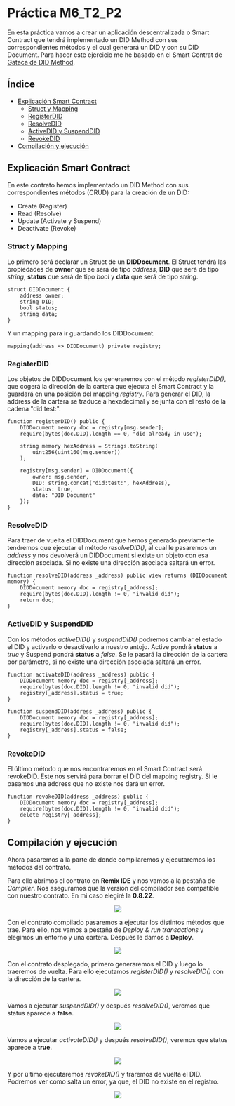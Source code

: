 # Práctica M6_T2_P2
En esta práctica vamos a crear un aplicación descentralizada o Smart Contract que tendrá implementado un DID Method con sus correspondientes métodos y el cual generará un DID y con su DID Document. Para hacer este ejercicio me he basado en el Smart Contrat de [Gataca de DID Method](https://github.com/gataca-io/gataca-did-method/blob/master/gataca-did-contracts/GatacaID.sol).

## Índice
<ul>
  <li>
    <a href="#explicación-smart-contract">Explicación Smart Contract</a>
    <ul>
      <li>
        <a href="#struct-y-mapping">Struct y Mapping</a>
      </li>
      <li>
        <a href="#registerdid">RegisterDID</a>
      </li>
      <li>
        <a href="#resolvedid">ResolveDID</a>
      </li>
      <li>
        <a href="#activedid-y-suspenddid">ActiveDID y SuspendDID</a>
      </li>
      <li>
        <a href="#revokedid">RevokeDID</a>
      </li>
    </ul>
  </li>
  <li>
    <a href="#compilación-y-ejecución">Compilación y ejecución</a>
  </li>
</ul>

## Explicación Smart Contract
En este contrato hemos implementado un DID Method con sus correspondientes métodos (CRUD) para la creación de un DID: 
- Create (Register) 
- Read (Resolve) 
- Update (Activate y Suspend)
- Deactivate (Revoke)

### Struct y Mapping
Lo primero será declarar un Struct de un **DIDDocument**. El Struct tendrá las propiedades de **owner** que se será de tipo *address*, **DID** que será de tipo *string*, **status** que será de tipo *bool* y **data** que será de tipo *string*.
    
    struct DIDDocument {
        address owner;
        string DID;
        bool status;
        string data;
    }

Y un mapping para ir guardando los DIDDocument.

    mapping(address => DIDDocument) private registry;

### RegisterDID
Los objetos de DIDDocument los generaremos con el método *registerDID()*, que cogerá la dirección de la cartera que ejecuta el Smart Contract y la guardará en una posición del mapping *registry*. Para generar el DID, la address de la cartera se traduce a hexadecimal y se junta con el resto de la cadena "did:test:".

    function registerDID() public {
        DIDDocument memory doc = registry[msg.sender];
        require(bytes(doc.DID).length == 0, "did already in use");

        string memory hexAddress = Strings.toString(
            uint256(uint160(msg.sender))
        );

        registry[msg.sender] = DIDDocument({
            owner: msg.sender,
            DID: string.concat("did:test:", hexAddress),
            status: true,
            data: "DID Document"
        });
    }

### ResolveDID
Para traer de vuelta el DIDDocument que hemos generado previamente tendremos que ejecutar el método *resolveDID()*, al cual le pasaremos un *address* y nos devolverá un DIDDocument si existe un objeto con esa dirección asociada. Si no existe una dirección asociada saltará un error. 

    function resolveDID(address _address) public view returns (DIDDocument memory) {
        DIDDocument memory doc = registry[_address];
        require(bytes(doc.DID).length != 0, "invalid did");
        return doc;
    }

### ActiveDID y SuspendDID
Con los métodos *activeDID()* y *suspendDID()* podremos cambiar el estado el DID y activarlo o desactivarlo a nuestro antojo. Active pondrá **status** a *true* y Suspend pondrá **status** a *false*. Se le pasará la dirección de la cartera por parámetro, si no existe una dirección asociada saltará un error.

    function activateDID(address _address) public {
        DIDDocument memory doc = registry[_address];
        require(bytes(doc.DID).length != 0, "invalid did");
        registry[_address].status = true;
    }

    function suspendDID(address _address) public {
        DIDDocument memory doc = registry[_address];
        require(bytes(doc.DID).length != 0, "invalid did");
        registry[_address].status = false;
    }

### RevokeDID
El último método que nos encontraremos en el Smart Contract será revokeDID. Este nos servirá para borrar el DID del mapping registry. Si le pasamos una address que no existe nos dará un error. 

    function revokeDID(address _address) public {
        DIDDocument memory doc = registry[_address];
        require(bytes(doc.DID).length != 0, "invalid did");
        delete registry[_address];
    }

## Compilación y ejecución
Ahora pasaremos a la parte de donde compilaremos y ejecutaremos los métodos del contrato. 

Para ello abrimos el contrato en **Remix IDE** y nos vamos a la pestaña de *Compiler*. Nos aseguramos que la versión del compilador sea compatible con nuestro contrato. En mi caso elegiré la **0.8.22**.

<div align="center">
  <img src="./img/compiler.png">
</div>

Con el contrato compilado pasaremos a ejecutar los distintos métodos que trae. Para ello, nos vamos a pestaña de *Deploy & run transactions* y elegimos un entorno y una cartera. Después le damos a **Deploy**.

<div align="center">
  <img src="./img/deploy.png">
</div>

Con el contrato desplegado, primero generaremos el DID y luego lo traeremos de vuelta. Para ello ejecutamos *registerDID()* y *resolveDID()* con la dirección de la cartera. 

<div align="center">
  <img src="./img/resolve.png">
</div>

Vamos a ejecutar *suspendDID()* y después *resolveDID()*, veremos que status aparece a **false**. 

<div align="center">
  <img src="./img/suspend.png">
</div>

Vamos a ejecutar *activateDID()* y después *resolveDID()*, veremos que status aparece a **true**. 

<div align="center">
  <img src="./img/active.png">
</div>

Y por último ejecutaremos *revokeDID()* y traremos de vuelta el DID. Podremos ver como salta un error, ya que, el DID no existe en el registro. 

<div align="center">
  <img src="./img/revoke.png">
</div>